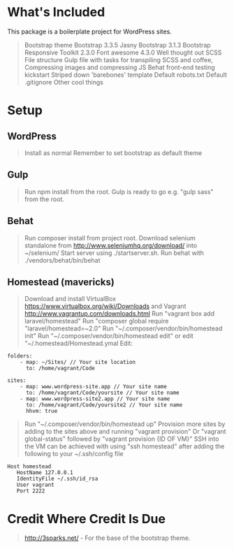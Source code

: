What's Included
===============

This package is a boilerplate project for WordPress sites.

> Bootstrap theme
> Bootstrap 3.3.5
> Jasny Bootstrap 3.1.3
> Bootstrap Responsive Toolkit 2.3.0
> Font awesome 4.3.0
> Well thought out SCSS File structure
> Gulp file with tasks for transpiling SCSS and coffee, Compressing images and compressing JS
> Behat front-end testing kickstart
> Striped down 'barebones' template
> Default robots.txt
> Default .gitignore
> Other cool things

Setup
=====


WordPress
----
> Install as normal
> Remember to set bootstrap as default theme


Gulp
----

> Run npm install from the root.
> Gulp is ready to go e.g. "gulp sass" from the root.

Behat
-----

> Run composer install from project root.
> Download selenium standalone from http://www.seleniumhq.org/download/ into ~/selenium/
> Start server using ./startserver.sh.
> Run behat with ./vendors/behat/bin/behat

Homestead (mavericks)
---------------------

> Download and install VirtualBox https://www.virtualbox.org/wiki/Downloads
> and Vagrant http://www.vagrantup.com/downloads.html
> Run "vagrant box add laravel/homestead"
> Run "composer global require "laravel/homestead=~2.0"
> Run "~/.composer/vendor/bin/homestead init"
> Run "~/.composer/vendor/bin/homestead edit"
> or edit "~/.homestead/Homestead.ymal
> Edit:

    folders:
        - map: ~/Sites/ // Your site location
          to: /home/vagrant/Code

    sites:
        - map: www.wordpress-site.app // Your site name
          to: /home/vagrant/Code/yoursite // Your site name
        - map: www.wordpress-site2.app // Your site name
          to: /home/vagrant/Code/yoursite2 // Your site name
          hhvm: true

> Run "~/.composer/vendor/bin/homestead up"
> Provision more sites by adding to the sites above and running "vagrant provision"
> Or "vagrant global-status" followed by "vagrant provision {ID OF VM}"
> SSH into the VM can be achieved with using "ssh homestead" after adding the following to your ~/.ssh/config file

    Host homestead
       HostName 127.0.0.1
       IdentityFile ~/.ssh/id_rsa
       User vagrant
       Port 2222


Credit Where Credit Is Due
==========================

>  http://3sparks.net/ - For the base of the bootstrap theme.